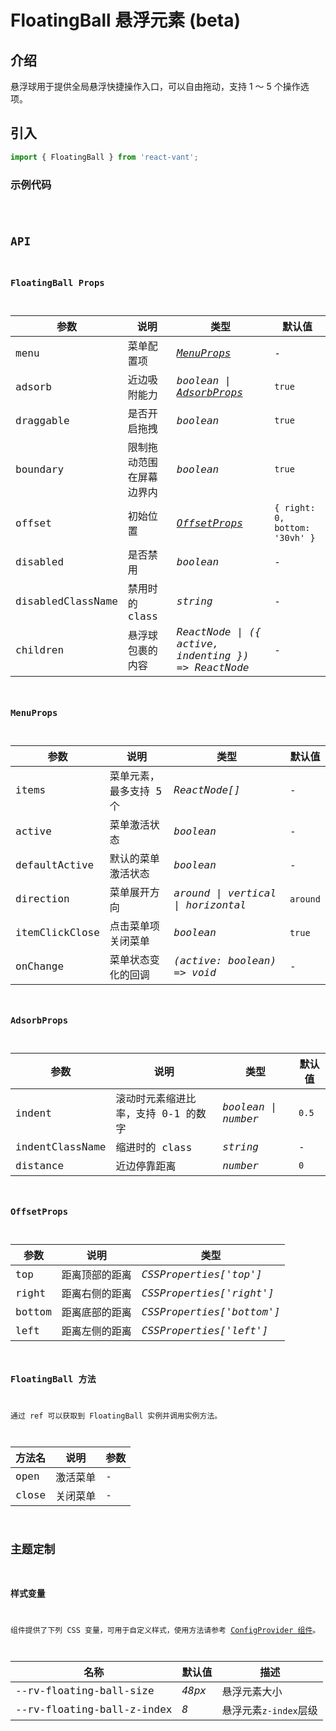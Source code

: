 # FloatingBall 悬浮元素 (beta)

## 介绍

悬浮球用于提供全局悬浮快捷操作入口，可以自由拖动，支持 1 ～ 5 个操作选项。

## 引入

```js
import { FloatingBall } from 'react-vant';
```

### 示例代码

<code title="基础示例" src="./demo/base.tsx" />

## API

### FloatingBall Props

| 参数 | 说明 | 类型 | 默认值 |
| --- | --- | --- | --- |
| menu | 菜单配置项 | _[MenuProps](#menuprops)_ | - |
| adsorb | 近边吸附能力 | _boolean \| [AdsorbProps](#adsorbprops)_ | `true` |
| draggable | 是否开启拖拽 | _boolean_ | `true` |
| boundary | 限制拖动范围在屏幕边界内 | _boolean_ | `true` |
| offset | 初始位置 | _[OffsetProps](#offsetprops)_ | `{ right: 0, bottom: '30vh' }` |
| disabled | 是否禁用 | _boolean_ | - |
| disabledClassName | 禁用时的 class | _string_ | - |
| children | 悬浮球包裹的内容 | _ReactNode \| ({ active, indenting }) => ReactNode_ | - |

### MenuProps

| 参数           | 说明                    | 类型                               | 默认值   |
| -------------- | ----------------------- | ---------------------------------- | -------- |
| items          | 菜单元素，最多支持 5 个 | _ReactNode[]_                      | -        |
| active         | 菜单激活状态            | _boolean_                          | -        |
| defaultActive  | 默认的菜单激活状态      | _boolean_                          | -        |
| direction      | 菜单展开方向            | _around \| vertical \| horizontal_ | `around` |
| itemClickClose | 点击菜单项关闭菜单      | _boolean_                          | `true`   |
| onChange       | 菜单状态变化的回调      | _(active: boolean) => void_        | -        |

### AdsorbProps

| 参数            | 说明                                | 类型                | 默认值 |
| --------------- | ----------------------------------- | ------------------- | ------ |
| indent          | 滚动时元素缩进比率，支持 0-1 的数字 | _boolean \| number_ | `0.5`  |
| indentClassName | 缩进时的 class                      | _string_            | -      |
| distance        | 近边停靠距离                        | _number_            | `0`    |

### OffsetProps

| 参数   | 说明           | 类型                      |
| ------ | -------------- | ------------------------- |
| top    | 距离顶部的距离 | _CSSProperties['top']_    |
| right  | 距离右侧的距离 | _CSSProperties['right']_  |
| bottom | 距离底部的距离 | _CSSProperties['bottom']_ |
| left   | 距离左侧的距离 | _CSSProperties['left']_   |

### FloatingBall 方法

通过 ref 可以获取到 FloatingBall 实例并调用实例方法。

| 方法名 | 说明     | 参数 |
| ------ | -------- | ---- |
| open   | 激活菜单 | -    |
| close  | 关闭菜单 | -    |

## 主题定制

### 样式变量

组件提供了下列 CSS 变量，可用于自定义样式，使用方法请参考 [ConfigProvider 组件](/components/config-provider)。

| 名称                       | 默认值 | 描述                  |
| -------------------------- | ------ | --------------------- |
| --rv-floating-ball-size    | _48px_ | 悬浮元素大小          |
| --rv-floating-ball-z-index | _8_    | 悬浮元素`z-index`层级 |
